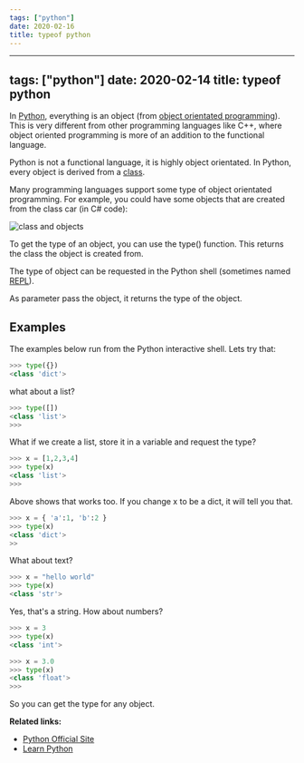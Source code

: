 ```yaml
---
tags: ["python"]
date: 2020-02-16
title: typeof python
---
```

---
tags: ["python"]
date: 2020-02-14
title: typeof python
---
In <a href="https://python.org">Python</a>, everything is an object (from <a href="https://pythonspot.com/objects-and-classes/">object orientated programming</a>). This is very different from other programming languages like C++, where object oriented programming is more of an addition to the functional language.

Python is not a functional language, it is highly object orientated. In Python, every object is derived from a <a href="https://pythonbasics.org/class/">class</a>. 

Many programming languages support some type of object orientated programming. For example, you could have some objects that are created from the class car (in C# code):

![class and objects](https://dev-to-uploads.s3.amazonaws.com/i/kj8370lwsrd8lxpitamg.png)

To get the type of an object, you can use the type() function. This returns the class the object is created from.

The type of object can be requested in the Python shell (sometimes named <a href="https://pythonprogramminglanguage.com/repl/">REPL</a>).

As parameter pass the object, it returns the type of the object.

## Examples

The examples below run from the Python interactive shell.
Lets try that:

```python
>>> type({})
<class 'dict'>
```

what about a list?

```python
>>> type([])
<class 'list'>
>>> 
```

What if we create a list, store it in a variable and request the type?

```python
>>> x = [1,2,3,4]
>>> type(x)
<class 'list'>
>>> 
```

Above shows that works too. If you change x to be a dict, it will tell you that.

```python
>>> x = { 'a':1, 'b':2 }
>>> type(x)
<class 'dict'>
>>
```

What about text?

```python
>>> x = "hello world"
>>> type(x)
<class 'str'>
```

Yes, that's a string.
How about numbers?


```python
>>> x = 3
>>> type(x)
<class 'int'>
```

```python
>>> x = 3.0
>>> type(x)
<class 'float'>
>>>
```

So you can get the type for any object. 

**Related links:**
* <a href="https://python.org">Python Official Site</a>
* <a href="https://pythonbasics.org/">Learn Python</a>
